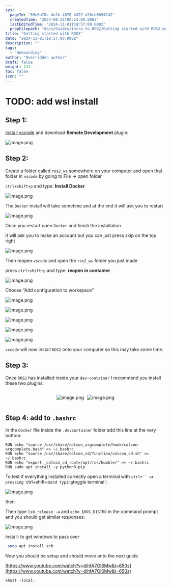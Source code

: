 ```yaml
---
sys:
  pageId: "89e0a78c-4e2b-4070-b327-d28cb0694742"
  createdTime: "2024-08-21T00:24:00.000Z"
  lastEditedTime: "2024-11-01T18:57:00.000Z"
  propFilepath: "docs/Guides/intro_to_ROS2/Getting started with ROS2.md"
title: "Getting started with ROS2"
date: "2024-11-01T18:57:00.000Z"
description: ""
tags:
  - "Onboarding"
author: "Overridden author"
draft: false
weight: 141
toc: false
icon: ""
---
```


# TODO: add wsl install

## Step 1:

[Install vscode](https://code.visualstudio.com/download) and download **Remote Development** plugin:

![image.png](https://prod-files-secure.s3.us-west-2.amazonaws.com/d518164a-d88e-44d1-a4ee-3adb3bd8bce0/efb52993-1881-4a40-b95e-6f020334f022/image.png?X-Amz-Algorithm=AWS4-HMAC-SHA256&X-Amz-Content-Sha256=UNSIGNED-PAYLOAD&X-Amz-Credential=ASIAZI2LB4664XS5Q6S7%2F20250312%2Fus-west-2%2Fs3%2Faws4_request&X-Amz-Date=20250312T131812Z&X-Amz-Expires=3600&X-Amz-Security-Token=IQoJb3JpZ2luX2VjEHUaCXVzLXdlc3QtMiJHMEUCIQCiq4cxoAMoSrdPVb7QNJ38X0OhENH0URUMq1eyk5WNuAIgWDb8cLRcDEVIyIYcRhVlmmHiNCq%2Bab1zEQMk1idTX8gqiAQIvv%2F%2F%2F%2F%2F%2F%2F%2F%2F%2FARAAGgw2Mzc0MjMxODM4MDUiDDzO7Bmv8JNgcnd6KCrcA7nQbJ5xTNI8zwJRGtQV4420emAtl2HMINBxQGsdB25wFOmZ25RQsRzUveoLN6JjHL95m9oa2JuXX66MeThFc8hsUNi%2FrJIjoYTw755eu08mAP5vB4Ev9dN%2FMXSggP%2F25h9%2FDNsOPXJzKDGxoDSMIzzOyIhH4kjFbYcBsq7ch0XX7Ykx8g1LgAb6E59uq5ecZ2f2CO%2BhLBFOGUDyn%2FFyZMQ%2FE1TcXr%2BdlDpMUbb5QT7dR50b3vvZArRqTEUaAcp2FMpBTFP2xkBnc6D0XUg5dQCUKaDCCE5LEaR8yC2kKyKQ9i93Lh0Dut8X1M%2BYEzvpPlvDDa0q3hyOzux4tQt7Kqz0TNnGDdm3UasLNrPPsWQt4VLjFAnBJxnamlY1IyrqTzhWxdlZ2M%2BbgWMioot%2FNu0ZmAu%2B6f2nh7aEy65ejr20VcQooSOfEiIe5EsdF1hiCJB60uR%2BmCL7q7jTq6wCD2q7zjlsjgJvFekTNt1KQLrnP%2BpRcKr5qLLBIRgoWwQ26PaK0ZsE7ffyURAOszW7cmxXCMy740PmsXBVUBrxuKzIl7nsg9GL3H3WkJUKNB5ILy1tz2vcVfxsYZdMCQC0LXpypCV%2BSFeVilCrBibBYh0Yw8PGEAXZDpBh%2BKU1MP3%2Bxb4GOqUBWr1hwQZ6Q8CUONuRvAFHrHN6Tod%2BCGccO9jUj2E9QzYmFCWCh1beawBX9%2Fm6LFq9L47j4NiRaFZ6O8dcPW%2FPdtvlwSCMQqZgmGPoQnUO8D%2BVWfJXGUSJJoGJKBuCVa5z%2FPKqNp32l9nmsIpnLPB%2BJ2HbVpxIGiGnVd5pvJuMtmeTRpZEr8qOtAx0ENNYcDiWIXXvR13wnvn6TqsZQwa1qWKU%2FkDA&X-Amz-Signature=be6d469c69d3384f984c4c22786bb50de9807b84a8f9cec3e4d94d8eb0544bdb&X-Amz-SignedHeaders=host&x-id=GetObject)

## Step 2:

Create a folder called `ros2_ws` somewhere on your computer and open that folder in `vscode` by going to File → open folder 

`ctrl+shift+p` and type: **Install Docker**

![image.png](https://prod-files-secure.s3.us-west-2.amazonaws.com/d518164a-d88e-44d1-a4ee-3adb3bd8bce0/2269dc0e-1cd5-47ff-bceb-c04ad9b2eab0/image.png?X-Amz-Algorithm=AWS4-HMAC-SHA256&X-Amz-Content-Sha256=UNSIGNED-PAYLOAD&X-Amz-Credential=ASIAZI2LB4664XS5Q6S7%2F20250312%2Fus-west-2%2Fs3%2Faws4_request&X-Amz-Date=20250312T131812Z&X-Amz-Expires=3600&X-Amz-Security-Token=IQoJb3JpZ2luX2VjEHUaCXVzLXdlc3QtMiJHMEUCIQCiq4cxoAMoSrdPVb7QNJ38X0OhENH0URUMq1eyk5WNuAIgWDb8cLRcDEVIyIYcRhVlmmHiNCq%2Bab1zEQMk1idTX8gqiAQIvv%2F%2F%2F%2F%2F%2F%2F%2F%2F%2FARAAGgw2Mzc0MjMxODM4MDUiDDzO7Bmv8JNgcnd6KCrcA7nQbJ5xTNI8zwJRGtQV4420emAtl2HMINBxQGsdB25wFOmZ25RQsRzUveoLN6JjHL95m9oa2JuXX66MeThFc8hsUNi%2FrJIjoYTw755eu08mAP5vB4Ev9dN%2FMXSggP%2F25h9%2FDNsOPXJzKDGxoDSMIzzOyIhH4kjFbYcBsq7ch0XX7Ykx8g1LgAb6E59uq5ecZ2f2CO%2BhLBFOGUDyn%2FFyZMQ%2FE1TcXr%2BdlDpMUbb5QT7dR50b3vvZArRqTEUaAcp2FMpBTFP2xkBnc6D0XUg5dQCUKaDCCE5LEaR8yC2kKyKQ9i93Lh0Dut8X1M%2BYEzvpPlvDDa0q3hyOzux4tQt7Kqz0TNnGDdm3UasLNrPPsWQt4VLjFAnBJxnamlY1IyrqTzhWxdlZ2M%2BbgWMioot%2FNu0ZmAu%2B6f2nh7aEy65ejr20VcQooSOfEiIe5EsdF1hiCJB60uR%2BmCL7q7jTq6wCD2q7zjlsjgJvFekTNt1KQLrnP%2BpRcKr5qLLBIRgoWwQ26PaK0ZsE7ffyURAOszW7cmxXCMy740PmsXBVUBrxuKzIl7nsg9GL3H3WkJUKNB5ILy1tz2vcVfxsYZdMCQC0LXpypCV%2BSFeVilCrBibBYh0Yw8PGEAXZDpBh%2BKU1MP3%2Bxb4GOqUBWr1hwQZ6Q8CUONuRvAFHrHN6Tod%2BCGccO9jUj2E9QzYmFCWCh1beawBX9%2Fm6LFq9L47j4NiRaFZ6O8dcPW%2FPdtvlwSCMQqZgmGPoQnUO8D%2BVWfJXGUSJJoGJKBuCVa5z%2FPKqNp32l9nmsIpnLPB%2BJ2HbVpxIGiGnVd5pvJuMtmeTRpZEr8qOtAx0ENNYcDiWIXXvR13wnvn6TqsZQwa1qWKU%2FkDA&X-Amz-Signature=b0d5b6c540969707796d696b4f0e3ca0f30c2784276de094700e94c12c3dcd16&X-Amz-SignedHeaders=host&x-id=GetObject)

The `Docker` install will take sometime and at the end it will ask you to restart

![image.png](https://prod-files-secure.s3.us-west-2.amazonaws.com/d518164a-d88e-44d1-a4ee-3adb3bd8bce0/ed233f78-be33-4b1f-b89c-9c346c0e961e/image.png?X-Amz-Algorithm=AWS4-HMAC-SHA256&X-Amz-Content-Sha256=UNSIGNED-PAYLOAD&X-Amz-Credential=ASIAZI2LB4664XS5Q6S7%2F20250312%2Fus-west-2%2Fs3%2Faws4_request&X-Amz-Date=20250312T131812Z&X-Amz-Expires=3600&X-Amz-Security-Token=IQoJb3JpZ2luX2VjEHUaCXVzLXdlc3QtMiJHMEUCIQCiq4cxoAMoSrdPVb7QNJ38X0OhENH0URUMq1eyk5WNuAIgWDb8cLRcDEVIyIYcRhVlmmHiNCq%2Bab1zEQMk1idTX8gqiAQIvv%2F%2F%2F%2F%2F%2F%2F%2F%2F%2FARAAGgw2Mzc0MjMxODM4MDUiDDzO7Bmv8JNgcnd6KCrcA7nQbJ5xTNI8zwJRGtQV4420emAtl2HMINBxQGsdB25wFOmZ25RQsRzUveoLN6JjHL95m9oa2JuXX66MeThFc8hsUNi%2FrJIjoYTw755eu08mAP5vB4Ev9dN%2FMXSggP%2F25h9%2FDNsOPXJzKDGxoDSMIzzOyIhH4kjFbYcBsq7ch0XX7Ykx8g1LgAb6E59uq5ecZ2f2CO%2BhLBFOGUDyn%2FFyZMQ%2FE1TcXr%2BdlDpMUbb5QT7dR50b3vvZArRqTEUaAcp2FMpBTFP2xkBnc6D0XUg5dQCUKaDCCE5LEaR8yC2kKyKQ9i93Lh0Dut8X1M%2BYEzvpPlvDDa0q3hyOzux4tQt7Kqz0TNnGDdm3UasLNrPPsWQt4VLjFAnBJxnamlY1IyrqTzhWxdlZ2M%2BbgWMioot%2FNu0ZmAu%2B6f2nh7aEy65ejr20VcQooSOfEiIe5EsdF1hiCJB60uR%2BmCL7q7jTq6wCD2q7zjlsjgJvFekTNt1KQLrnP%2BpRcKr5qLLBIRgoWwQ26PaK0ZsE7ffyURAOszW7cmxXCMy740PmsXBVUBrxuKzIl7nsg9GL3H3WkJUKNB5ILy1tz2vcVfxsYZdMCQC0LXpypCV%2BSFeVilCrBibBYh0Yw8PGEAXZDpBh%2BKU1MP3%2Bxb4GOqUBWr1hwQZ6Q8CUONuRvAFHrHN6Tod%2BCGccO9jUj2E9QzYmFCWCh1beawBX9%2Fm6LFq9L47j4NiRaFZ6O8dcPW%2FPdtvlwSCMQqZgmGPoQnUO8D%2BVWfJXGUSJJoGJKBuCVa5z%2FPKqNp32l9nmsIpnLPB%2BJ2HbVpxIGiGnVd5pvJuMtmeTRpZEr8qOtAx0ENNYcDiWIXXvR13wnvn6TqsZQwa1qWKU%2FkDA&X-Amz-Signature=4b5e2d978e2ca2e165a7d7f3509d3002aed75b28013b77e9b04cd9e7a7dfa85c&X-Amz-SignedHeaders=host&x-id=GetObject)

Once you restart open `Docker` and finish the installation

It will ask you to make an account but you can just press skip on the top right

![image.png](https://prod-files-secure.s3.us-west-2.amazonaws.com/d518164a-d88e-44d1-a4ee-3adb3bd8bce0/21010ad9-1659-4fd9-9f59-9932a09b2a3d/image.png?X-Amz-Algorithm=AWS4-HMAC-SHA256&X-Amz-Content-Sha256=UNSIGNED-PAYLOAD&X-Amz-Credential=ASIAZI2LB4664XS5Q6S7%2F20250312%2Fus-west-2%2Fs3%2Faws4_request&X-Amz-Date=20250312T131812Z&X-Amz-Expires=3600&X-Amz-Security-Token=IQoJb3JpZ2luX2VjEHUaCXVzLXdlc3QtMiJHMEUCIQCiq4cxoAMoSrdPVb7QNJ38X0OhENH0URUMq1eyk5WNuAIgWDb8cLRcDEVIyIYcRhVlmmHiNCq%2Bab1zEQMk1idTX8gqiAQIvv%2F%2F%2F%2F%2F%2F%2F%2F%2F%2FARAAGgw2Mzc0MjMxODM4MDUiDDzO7Bmv8JNgcnd6KCrcA7nQbJ5xTNI8zwJRGtQV4420emAtl2HMINBxQGsdB25wFOmZ25RQsRzUveoLN6JjHL95m9oa2JuXX66MeThFc8hsUNi%2FrJIjoYTw755eu08mAP5vB4Ev9dN%2FMXSggP%2F25h9%2FDNsOPXJzKDGxoDSMIzzOyIhH4kjFbYcBsq7ch0XX7Ykx8g1LgAb6E59uq5ecZ2f2CO%2BhLBFOGUDyn%2FFyZMQ%2FE1TcXr%2BdlDpMUbb5QT7dR50b3vvZArRqTEUaAcp2FMpBTFP2xkBnc6D0XUg5dQCUKaDCCE5LEaR8yC2kKyKQ9i93Lh0Dut8X1M%2BYEzvpPlvDDa0q3hyOzux4tQt7Kqz0TNnGDdm3UasLNrPPsWQt4VLjFAnBJxnamlY1IyrqTzhWxdlZ2M%2BbgWMioot%2FNu0ZmAu%2B6f2nh7aEy65ejr20VcQooSOfEiIe5EsdF1hiCJB60uR%2BmCL7q7jTq6wCD2q7zjlsjgJvFekTNt1KQLrnP%2BpRcKr5qLLBIRgoWwQ26PaK0ZsE7ffyURAOszW7cmxXCMy740PmsXBVUBrxuKzIl7nsg9GL3H3WkJUKNB5ILy1tz2vcVfxsYZdMCQC0LXpypCV%2BSFeVilCrBibBYh0Yw8PGEAXZDpBh%2BKU1MP3%2Bxb4GOqUBWr1hwQZ6Q8CUONuRvAFHrHN6Tod%2BCGccO9jUj2E9QzYmFCWCh1beawBX9%2Fm6LFq9L47j4NiRaFZ6O8dcPW%2FPdtvlwSCMQqZgmGPoQnUO8D%2BVWfJXGUSJJoGJKBuCVa5z%2FPKqNp32l9nmsIpnLPB%2BJ2HbVpxIGiGnVd5pvJuMtmeTRpZEr8qOtAx0ENNYcDiWIXXvR13wnvn6TqsZQwa1qWKU%2FkDA&X-Amz-Signature=350c67c63134b6c7ee6c1dc635e9123e24fcc729dabfa16d5d0edb002e37dafd&X-Amz-SignedHeaders=host&x-id=GetObject)

Then reopen `vscode` and open the `ros2_ws` folder you just made

press `ctrl+shift+p` and type: **reopen in container**

![image.png](https://prod-files-secure.s3.us-west-2.amazonaws.com/d518164a-d88e-44d1-a4ee-3adb3bd8bce0/4e93b8c2-41ad-488c-8095-c74205196118/image.png?X-Amz-Algorithm=AWS4-HMAC-SHA256&X-Amz-Content-Sha256=UNSIGNED-PAYLOAD&X-Amz-Credential=ASIAZI2LB4664XS5Q6S7%2F20250312%2Fus-west-2%2Fs3%2Faws4_request&X-Amz-Date=20250312T131812Z&X-Amz-Expires=3600&X-Amz-Security-Token=IQoJb3JpZ2luX2VjEHUaCXVzLXdlc3QtMiJHMEUCIQCiq4cxoAMoSrdPVb7QNJ38X0OhENH0URUMq1eyk5WNuAIgWDb8cLRcDEVIyIYcRhVlmmHiNCq%2Bab1zEQMk1idTX8gqiAQIvv%2F%2F%2F%2F%2F%2F%2F%2F%2F%2FARAAGgw2Mzc0MjMxODM4MDUiDDzO7Bmv8JNgcnd6KCrcA7nQbJ5xTNI8zwJRGtQV4420emAtl2HMINBxQGsdB25wFOmZ25RQsRzUveoLN6JjHL95m9oa2JuXX66MeThFc8hsUNi%2FrJIjoYTw755eu08mAP5vB4Ev9dN%2FMXSggP%2F25h9%2FDNsOPXJzKDGxoDSMIzzOyIhH4kjFbYcBsq7ch0XX7Ykx8g1LgAb6E59uq5ecZ2f2CO%2BhLBFOGUDyn%2FFyZMQ%2FE1TcXr%2BdlDpMUbb5QT7dR50b3vvZArRqTEUaAcp2FMpBTFP2xkBnc6D0XUg5dQCUKaDCCE5LEaR8yC2kKyKQ9i93Lh0Dut8X1M%2BYEzvpPlvDDa0q3hyOzux4tQt7Kqz0TNnGDdm3UasLNrPPsWQt4VLjFAnBJxnamlY1IyrqTzhWxdlZ2M%2BbgWMioot%2FNu0ZmAu%2B6f2nh7aEy65ejr20VcQooSOfEiIe5EsdF1hiCJB60uR%2BmCL7q7jTq6wCD2q7zjlsjgJvFekTNt1KQLrnP%2BpRcKr5qLLBIRgoWwQ26PaK0ZsE7ffyURAOszW7cmxXCMy740PmsXBVUBrxuKzIl7nsg9GL3H3WkJUKNB5ILy1tz2vcVfxsYZdMCQC0LXpypCV%2BSFeVilCrBibBYh0Yw8PGEAXZDpBh%2BKU1MP3%2Bxb4GOqUBWr1hwQZ6Q8CUONuRvAFHrHN6Tod%2BCGccO9jUj2E9QzYmFCWCh1beawBX9%2Fm6LFq9L47j4NiRaFZ6O8dcPW%2FPdtvlwSCMQqZgmGPoQnUO8D%2BVWfJXGUSJJoGJKBuCVa5z%2FPKqNp32l9nmsIpnLPB%2BJ2HbVpxIGiGnVd5pvJuMtmeTRpZEr8qOtAx0ENNYcDiWIXXvR13wnvn6TqsZQwa1qWKU%2FkDA&X-Amz-Signature=736c4e24d7f0970eac85c28757dc0df1fee7de51f7714f0550fdfb55f130d398&X-Amz-SignedHeaders=host&x-id=GetObject)

Choose “Add configuration to workspace”

![image.png](https://prod-files-secure.s3.us-west-2.amazonaws.com/d518164a-d88e-44d1-a4ee-3adb3bd8bce0/9560b282-5060-4989-ba37-97e7b2c22476/image.png?X-Amz-Algorithm=AWS4-HMAC-SHA256&X-Amz-Content-Sha256=UNSIGNED-PAYLOAD&X-Amz-Credential=ASIAZI2LB4664XS5Q6S7%2F20250312%2Fus-west-2%2Fs3%2Faws4_request&X-Amz-Date=20250312T131812Z&X-Amz-Expires=3600&X-Amz-Security-Token=IQoJb3JpZ2luX2VjEHUaCXVzLXdlc3QtMiJHMEUCIQCiq4cxoAMoSrdPVb7QNJ38X0OhENH0URUMq1eyk5WNuAIgWDb8cLRcDEVIyIYcRhVlmmHiNCq%2Bab1zEQMk1idTX8gqiAQIvv%2F%2F%2F%2F%2F%2F%2F%2F%2F%2FARAAGgw2Mzc0MjMxODM4MDUiDDzO7Bmv8JNgcnd6KCrcA7nQbJ5xTNI8zwJRGtQV4420emAtl2HMINBxQGsdB25wFOmZ25RQsRzUveoLN6JjHL95m9oa2JuXX66MeThFc8hsUNi%2FrJIjoYTw755eu08mAP5vB4Ev9dN%2FMXSggP%2F25h9%2FDNsOPXJzKDGxoDSMIzzOyIhH4kjFbYcBsq7ch0XX7Ykx8g1LgAb6E59uq5ecZ2f2CO%2BhLBFOGUDyn%2FFyZMQ%2FE1TcXr%2BdlDpMUbb5QT7dR50b3vvZArRqTEUaAcp2FMpBTFP2xkBnc6D0XUg5dQCUKaDCCE5LEaR8yC2kKyKQ9i93Lh0Dut8X1M%2BYEzvpPlvDDa0q3hyOzux4tQt7Kqz0TNnGDdm3UasLNrPPsWQt4VLjFAnBJxnamlY1IyrqTzhWxdlZ2M%2BbgWMioot%2FNu0ZmAu%2B6f2nh7aEy65ejr20VcQooSOfEiIe5EsdF1hiCJB60uR%2BmCL7q7jTq6wCD2q7zjlsjgJvFekTNt1KQLrnP%2BpRcKr5qLLBIRgoWwQ26PaK0ZsE7ffyURAOszW7cmxXCMy740PmsXBVUBrxuKzIl7nsg9GL3H3WkJUKNB5ILy1tz2vcVfxsYZdMCQC0LXpypCV%2BSFeVilCrBibBYh0Yw8PGEAXZDpBh%2BKU1MP3%2Bxb4GOqUBWr1hwQZ6Q8CUONuRvAFHrHN6Tod%2BCGccO9jUj2E9QzYmFCWCh1beawBX9%2Fm6LFq9L47j4NiRaFZ6O8dcPW%2FPdtvlwSCMQqZgmGPoQnUO8D%2BVWfJXGUSJJoGJKBuCVa5z%2FPKqNp32l9nmsIpnLPB%2BJ2HbVpxIGiGnVd5pvJuMtmeTRpZEr8qOtAx0ENNYcDiWIXXvR13wnvn6TqsZQwa1qWKU%2FkDA&X-Amz-Signature=b9893d00ebff7e059bab7c00014f1c30ffe00a3965e4a2a883115af5cdae59fc&X-Amz-SignedHeaders=host&x-id=GetObject)

![image.png](https://prod-files-secure.s3.us-west-2.amazonaws.com/d518164a-d88e-44d1-a4ee-3adb3bd8bce0/2ee63f81-886b-48e8-a553-dc6e5eac99e4/image.png?X-Amz-Algorithm=AWS4-HMAC-SHA256&X-Amz-Content-Sha256=UNSIGNED-PAYLOAD&X-Amz-Credential=ASIAZI2LB4664XS5Q6S7%2F20250312%2Fus-west-2%2Fs3%2Faws4_request&X-Amz-Date=20250312T131812Z&X-Amz-Expires=3600&X-Amz-Security-Token=IQoJb3JpZ2luX2VjEHUaCXVzLXdlc3QtMiJHMEUCIQCiq4cxoAMoSrdPVb7QNJ38X0OhENH0URUMq1eyk5WNuAIgWDb8cLRcDEVIyIYcRhVlmmHiNCq%2Bab1zEQMk1idTX8gqiAQIvv%2F%2F%2F%2F%2F%2F%2F%2F%2F%2FARAAGgw2Mzc0MjMxODM4MDUiDDzO7Bmv8JNgcnd6KCrcA7nQbJ5xTNI8zwJRGtQV4420emAtl2HMINBxQGsdB25wFOmZ25RQsRzUveoLN6JjHL95m9oa2JuXX66MeThFc8hsUNi%2FrJIjoYTw755eu08mAP5vB4Ev9dN%2FMXSggP%2F25h9%2FDNsOPXJzKDGxoDSMIzzOyIhH4kjFbYcBsq7ch0XX7Ykx8g1LgAb6E59uq5ecZ2f2CO%2BhLBFOGUDyn%2FFyZMQ%2FE1TcXr%2BdlDpMUbb5QT7dR50b3vvZArRqTEUaAcp2FMpBTFP2xkBnc6D0XUg5dQCUKaDCCE5LEaR8yC2kKyKQ9i93Lh0Dut8X1M%2BYEzvpPlvDDa0q3hyOzux4tQt7Kqz0TNnGDdm3UasLNrPPsWQt4VLjFAnBJxnamlY1IyrqTzhWxdlZ2M%2BbgWMioot%2FNu0ZmAu%2B6f2nh7aEy65ejr20VcQooSOfEiIe5EsdF1hiCJB60uR%2BmCL7q7jTq6wCD2q7zjlsjgJvFekTNt1KQLrnP%2BpRcKr5qLLBIRgoWwQ26PaK0ZsE7ffyURAOszW7cmxXCMy740PmsXBVUBrxuKzIl7nsg9GL3H3WkJUKNB5ILy1tz2vcVfxsYZdMCQC0LXpypCV%2BSFeVilCrBibBYh0Yw8PGEAXZDpBh%2BKU1MP3%2Bxb4GOqUBWr1hwQZ6Q8CUONuRvAFHrHN6Tod%2BCGccO9jUj2E9QzYmFCWCh1beawBX9%2Fm6LFq9L47j4NiRaFZ6O8dcPW%2FPdtvlwSCMQqZgmGPoQnUO8D%2BVWfJXGUSJJoGJKBuCVa5z%2FPKqNp32l9nmsIpnLPB%2BJ2HbVpxIGiGnVd5pvJuMtmeTRpZEr8qOtAx0ENNYcDiWIXXvR13wnvn6TqsZQwa1qWKU%2FkDA&X-Amz-Signature=59ad62fd87dafbb92aa8ef63a002760ca5d45eb13d494c876bdddff4284122aa&X-Amz-SignedHeaders=host&x-id=GetObject)

![image.png](https://prod-files-secure.s3.us-west-2.amazonaws.com/d518164a-d88e-44d1-a4ee-3adb3bd8bce0/ae1580b2-b048-407e-aed9-b584224a7a04/image.png?X-Amz-Algorithm=AWS4-HMAC-SHA256&X-Amz-Content-Sha256=UNSIGNED-PAYLOAD&X-Amz-Credential=ASIAZI2LB4664XS5Q6S7%2F20250312%2Fus-west-2%2Fs3%2Faws4_request&X-Amz-Date=20250312T131812Z&X-Amz-Expires=3600&X-Amz-Security-Token=IQoJb3JpZ2luX2VjEHUaCXVzLXdlc3QtMiJHMEUCIQCiq4cxoAMoSrdPVb7QNJ38X0OhENH0URUMq1eyk5WNuAIgWDb8cLRcDEVIyIYcRhVlmmHiNCq%2Bab1zEQMk1idTX8gqiAQIvv%2F%2F%2F%2F%2F%2F%2F%2F%2F%2FARAAGgw2Mzc0MjMxODM4MDUiDDzO7Bmv8JNgcnd6KCrcA7nQbJ5xTNI8zwJRGtQV4420emAtl2HMINBxQGsdB25wFOmZ25RQsRzUveoLN6JjHL95m9oa2JuXX66MeThFc8hsUNi%2FrJIjoYTw755eu08mAP5vB4Ev9dN%2FMXSggP%2F25h9%2FDNsOPXJzKDGxoDSMIzzOyIhH4kjFbYcBsq7ch0XX7Ykx8g1LgAb6E59uq5ecZ2f2CO%2BhLBFOGUDyn%2FFyZMQ%2FE1TcXr%2BdlDpMUbb5QT7dR50b3vvZArRqTEUaAcp2FMpBTFP2xkBnc6D0XUg5dQCUKaDCCE5LEaR8yC2kKyKQ9i93Lh0Dut8X1M%2BYEzvpPlvDDa0q3hyOzux4tQt7Kqz0TNnGDdm3UasLNrPPsWQt4VLjFAnBJxnamlY1IyrqTzhWxdlZ2M%2BbgWMioot%2FNu0ZmAu%2B6f2nh7aEy65ejr20VcQooSOfEiIe5EsdF1hiCJB60uR%2BmCL7q7jTq6wCD2q7zjlsjgJvFekTNt1KQLrnP%2BpRcKr5qLLBIRgoWwQ26PaK0ZsE7ffyURAOszW7cmxXCMy740PmsXBVUBrxuKzIl7nsg9GL3H3WkJUKNB5ILy1tz2vcVfxsYZdMCQC0LXpypCV%2BSFeVilCrBibBYh0Yw8PGEAXZDpBh%2BKU1MP3%2Bxb4GOqUBWr1hwQZ6Q8CUONuRvAFHrHN6Tod%2BCGccO9jUj2E9QzYmFCWCh1beawBX9%2Fm6LFq9L47j4NiRaFZ6O8dcPW%2FPdtvlwSCMQqZgmGPoQnUO8D%2BVWfJXGUSJJoGJKBuCVa5z%2FPKqNp32l9nmsIpnLPB%2BJ2HbVpxIGiGnVd5pvJuMtmeTRpZEr8qOtAx0ENNYcDiWIXXvR13wnvn6TqsZQwa1qWKU%2FkDA&X-Amz-Signature=048f7b69e77cc3cfba35d1e2d2b26b21d115f034f150718f6ccc145e7d8e7016&X-Amz-SignedHeaders=host&x-id=GetObject)

![image.png](https://prod-files-secure.s3.us-west-2.amazonaws.com/d518164a-d88e-44d1-a4ee-3adb3bd8bce0/53255b28-f75e-430f-b9e3-c0ac8577e42b/image.png?X-Amz-Algorithm=AWS4-HMAC-SHA256&X-Amz-Content-Sha256=UNSIGNED-PAYLOAD&X-Amz-Credential=ASIAZI2LB4664XS5Q6S7%2F20250312%2Fus-west-2%2Fs3%2Faws4_request&X-Amz-Date=20250312T131812Z&X-Amz-Expires=3600&X-Amz-Security-Token=IQoJb3JpZ2luX2VjEHUaCXVzLXdlc3QtMiJHMEUCIQCiq4cxoAMoSrdPVb7QNJ38X0OhENH0URUMq1eyk5WNuAIgWDb8cLRcDEVIyIYcRhVlmmHiNCq%2Bab1zEQMk1idTX8gqiAQIvv%2F%2F%2F%2F%2F%2F%2F%2F%2F%2FARAAGgw2Mzc0MjMxODM4MDUiDDzO7Bmv8JNgcnd6KCrcA7nQbJ5xTNI8zwJRGtQV4420emAtl2HMINBxQGsdB25wFOmZ25RQsRzUveoLN6JjHL95m9oa2JuXX66MeThFc8hsUNi%2FrJIjoYTw755eu08mAP5vB4Ev9dN%2FMXSggP%2F25h9%2FDNsOPXJzKDGxoDSMIzzOyIhH4kjFbYcBsq7ch0XX7Ykx8g1LgAb6E59uq5ecZ2f2CO%2BhLBFOGUDyn%2FFyZMQ%2FE1TcXr%2BdlDpMUbb5QT7dR50b3vvZArRqTEUaAcp2FMpBTFP2xkBnc6D0XUg5dQCUKaDCCE5LEaR8yC2kKyKQ9i93Lh0Dut8X1M%2BYEzvpPlvDDa0q3hyOzux4tQt7Kqz0TNnGDdm3UasLNrPPsWQt4VLjFAnBJxnamlY1IyrqTzhWxdlZ2M%2BbgWMioot%2FNu0ZmAu%2B6f2nh7aEy65ejr20VcQooSOfEiIe5EsdF1hiCJB60uR%2BmCL7q7jTq6wCD2q7zjlsjgJvFekTNt1KQLrnP%2BpRcKr5qLLBIRgoWwQ26PaK0ZsE7ffyURAOszW7cmxXCMy740PmsXBVUBrxuKzIl7nsg9GL3H3WkJUKNB5ILy1tz2vcVfxsYZdMCQC0LXpypCV%2BSFeVilCrBibBYh0Yw8PGEAXZDpBh%2BKU1MP3%2Bxb4GOqUBWr1hwQZ6Q8CUONuRvAFHrHN6Tod%2BCGccO9jUj2E9QzYmFCWCh1beawBX9%2Fm6LFq9L47j4NiRaFZ6O8dcPW%2FPdtvlwSCMQqZgmGPoQnUO8D%2BVWfJXGUSJJoGJKBuCVa5z%2FPKqNp32l9nmsIpnLPB%2BJ2HbVpxIGiGnVd5pvJuMtmeTRpZEr8qOtAx0ENNYcDiWIXXvR13wnvn6TqsZQwa1qWKU%2FkDA&X-Amz-Signature=ea54676df4e024f03f75f2cd11462543c2c6405dc1fd28f2ec1c87b2614b9147&X-Amz-SignedHeaders=host&x-id=GetObject)

![image.png](https://prod-files-secure.s3.us-west-2.amazonaws.com/d518164a-d88e-44d1-a4ee-3adb3bd8bce0/7c562767-5af9-4ffb-97d1-327bcdf4ee00/image.png?X-Amz-Algorithm=AWS4-HMAC-SHA256&X-Amz-Content-Sha256=UNSIGNED-PAYLOAD&X-Amz-Credential=ASIAZI2LB4664XS5Q6S7%2F20250312%2Fus-west-2%2Fs3%2Faws4_request&X-Amz-Date=20250312T131812Z&X-Amz-Expires=3600&X-Amz-Security-Token=IQoJb3JpZ2luX2VjEHUaCXVzLXdlc3QtMiJHMEUCIQCiq4cxoAMoSrdPVb7QNJ38X0OhENH0URUMq1eyk5WNuAIgWDb8cLRcDEVIyIYcRhVlmmHiNCq%2Bab1zEQMk1idTX8gqiAQIvv%2F%2F%2F%2F%2F%2F%2F%2F%2F%2FARAAGgw2Mzc0MjMxODM4MDUiDDzO7Bmv8JNgcnd6KCrcA7nQbJ5xTNI8zwJRGtQV4420emAtl2HMINBxQGsdB25wFOmZ25RQsRzUveoLN6JjHL95m9oa2JuXX66MeThFc8hsUNi%2FrJIjoYTw755eu08mAP5vB4Ev9dN%2FMXSggP%2F25h9%2FDNsOPXJzKDGxoDSMIzzOyIhH4kjFbYcBsq7ch0XX7Ykx8g1LgAb6E59uq5ecZ2f2CO%2BhLBFOGUDyn%2FFyZMQ%2FE1TcXr%2BdlDpMUbb5QT7dR50b3vvZArRqTEUaAcp2FMpBTFP2xkBnc6D0XUg5dQCUKaDCCE5LEaR8yC2kKyKQ9i93Lh0Dut8X1M%2BYEzvpPlvDDa0q3hyOzux4tQt7Kqz0TNnGDdm3UasLNrPPsWQt4VLjFAnBJxnamlY1IyrqTzhWxdlZ2M%2BbgWMioot%2FNu0ZmAu%2B6f2nh7aEy65ejr20VcQooSOfEiIe5EsdF1hiCJB60uR%2BmCL7q7jTq6wCD2q7zjlsjgJvFekTNt1KQLrnP%2BpRcKr5qLLBIRgoWwQ26PaK0ZsE7ffyURAOszW7cmxXCMy740PmsXBVUBrxuKzIl7nsg9GL3H3WkJUKNB5ILy1tz2vcVfxsYZdMCQC0LXpypCV%2BSFeVilCrBibBYh0Yw8PGEAXZDpBh%2BKU1MP3%2Bxb4GOqUBWr1hwQZ6Q8CUONuRvAFHrHN6Tod%2BCGccO9jUj2E9QzYmFCWCh1beawBX9%2Fm6LFq9L47j4NiRaFZ6O8dcPW%2FPdtvlwSCMQqZgmGPoQnUO8D%2BVWfJXGUSJJoGJKBuCVa5z%2FPKqNp32l9nmsIpnLPB%2BJ2HbVpxIGiGnVd5pvJuMtmeTRpZEr8qOtAx0ENNYcDiWIXXvR13wnvn6TqsZQwa1qWKU%2FkDA&X-Amz-Signature=be0af0829f9c23389f19623196837d69e57d30793017aca18c042a9bf3d4b133&X-Amz-SignedHeaders=host&x-id=GetObject)

`vscode` will now install `ROS2` onto your computer so this may take some time.

## Step 3:

Once `ROS2` has installed inside your `dev-container` I recommend you install these two plugins:

<div style="display: flex;flex-direction: row; column-gap:10px; max-width: 630px;justify-content: center;">
<div>

![image.png](https://prod-files-secure.s3.us-west-2.amazonaws.com/d518164a-d88e-44d1-a4ee-3adb3bd8bce0/3fc3d550-5a54-4ba1-ba6b-faa01cdb7369/image.png?X-Amz-Algorithm=AWS4-HMAC-SHA256&X-Amz-Content-Sha256=UNSIGNED-PAYLOAD&X-Amz-Credential=ASIAZI2LB466YHJN2YHL%2F20250312%2Fus-west-2%2Fs3%2Faws4_request&X-Amz-Date=20250312T131815Z&X-Amz-Expires=3600&X-Amz-Security-Token=IQoJb3JpZ2luX2VjEHUaCXVzLXdlc3QtMiJHMEUCIQCEGqvFd1Hkq9WH93e6KWia10CTkVdnOFy7QSdqYIFACgIgEowOi22psravPmH1AK1efeq7qOZ5D%2B2pVNXASyHRckEqiAQIvv%2F%2F%2F%2F%2F%2F%2F%2F%2F%2FARAAGgw2Mzc0MjMxODM4MDUiDH%2B%2Bp7g1%2BfCMBHnKlircAz1gEHm4IWz%2F2HSrI21%2FEdXd9raYxAA0sOMB7zlUl5d2cUMJE80XL5%2BydqApRYRuHBPBfKDmryIIfd8P9G%2Bj%2F%2B6V2DG%2FQk8yqoppZHTID3XPFkQP%2FM%2Bvs%2FDlQrG%2BsYgAoYuJpgdaemLJzE99UUOb11ciOmLSiMd8g6bHtnzFH5CQ2jtRS2dN8DcAXKCteCDcujJvCFrLWhZ4Xx89LFJk0AzEwFS8UVqr8KgJgkM8GuGm5LZQuBhjvsR3EgcT0cqiUM5RafBAwaGNZPdGQTYuHgxtkmyXBfP7IMq%2BLnsGW6oq5CTgr155nEbjFsesQRrhx4Y2dm1BixonKYWoH5FYiWQlM37z8J48LxaXa9rZX5rDS2NpK8qLrEn3Bl5p4Spv1KydJs1Sgj5b7%2FsGBdGPSKGW67ZVULbOpZduR4QYFpybDdjf8P5WpRBQ1GZ1xSn5OHmc%2FyPbbLt3fP%2BIc4SFgfRs86ljvb4RgGje7Tl6ZADldqFEC1U8BQ7CZ%2BVVGfhkcj6Vc7qIKPA9BAPHhcTKZ0xzPYziVuko1XrqsxzxOkRhxdDuuUHMyKd4GDOuhnMB%2BZ%2F3X94TbFyy8Yjgi7LL88l01zWxgy5BPSm6oa%2FPgYkDARqJqwRvhKR8DqOnMMr%2Bxb4GOqUB2LBDHiQXFNaXIoNeayrhtG8prt9rUAjKdM0Hufn4p42cJpEY0GSIdhd8ICNcHIpDHo8OzLCeaS0LCYISapTGGOSTFLmXeNDAzCWeV0AD9ptXAoo20gRukCicdx2xOOG4jIGn8xlhI4RpW3MBVytvM5%2BbB0caozclScbf2bdariIjQCeU6k3w%2FFbGLCVIQA2lPOOEf24C1eNC2A8j6M2cmRjnTagh&X-Amz-Signature=6f16d402aec90f29ab6694b1ad5b491d6bad42107e5bd2e28de08b18877f0834&X-Amz-SignedHeaders=host&x-id=GetObject)

</div>
<div>

![image.png](https://prod-files-secure.s3.us-west-2.amazonaws.com/d518164a-d88e-44d1-a4ee-3adb3bd8bce0/d994cc66-13c2-4093-a5a3-f84cf4601a82/image.png?X-Amz-Algorithm=AWS4-HMAC-SHA256&X-Amz-Content-Sha256=UNSIGNED-PAYLOAD&X-Amz-Credential=ASIAZI2LB4667BKC2CR2%2F20250312%2Fus-west-2%2Fs3%2Faws4_request&X-Amz-Date=20250312T131815Z&X-Amz-Expires=3600&X-Amz-Security-Token=IQoJb3JpZ2luX2VjEHUaCXVzLXdlc3QtMiJIMEYCIQDqfuSLpLY3KqDyUd1e10zimlWw3W6SXtSizhG2DxrvaQIhAN%2FYRyLNARPfFe3mXSlr8nG%2FLL8TKN5RNn8zv5Knp7hSKogECL7%2F%2F%2F%2F%2F%2F%2F%2F%2F%2FwEQABoMNjM3NDIzMTgzODA1IgzyE8f9lj%2BzE%2FMDZRsq3AOc%2BBmfeBOy36FAUQp0zMdIOZOU2ASy2OsvLOo3FbS7UBrqGdS5zLGxs%2F%2F4GYQ%2B4JUtJo7Kfsd9lRyT%2F%2BQWt4NxyMJfhOYzljfDveDKxKU2aFEj2UJ%2BJijTeU%2BjUKzBHPYY%2BCmq6N26JeEd3VNH43n8gLMCV6%2BcY6VN5%2ByAS1hiZoCPlGAX9ezrgWMlGUhIvRm%2FqrNWEkMENROjukCxAT%2F1H2iOFhL0oP54R6JCFu1ankeJkE1YJZXGZ%2FzMKzowov0xayXnunkCvKIonQt5UcwB%2FwQbvSheVTX440MVxBNkQgPg9kFs8FcTm7ceYdrN2TPW2kjMgTHYQjxRRxBTjE9RIqr57gsfoLCzmsNCsScKEeS84NrZbW5p%2FjzEQZH7JjOqBGAhevCLbpaj9Y7dk%2B%2F5ByRu4ZVifFE3OVScdyrKybRwICWlnW5p%2BqyS0oDWTOuZE5MF2gx2nya%2FPoqaMGBlwUH%2F7JlfhHPXJVcDcryqIA%2BgqwhFg2e2HeoR8lQaGj0Fd3ROe0dEa9Vyx74cU0%2F76z1MI0D56Zkq63IS06VSv%2BtLLXNwUukT1mVD1ekU2B%2BMJ4lHMXDOqkL1xEAcq26Rfb8Oi1psnE3HZhspMeCHHcebe2QpzOrmfaiE%2FDC7%2FsW%2BBjqkAVwOFhGuAYxt%2B4Wp9n4dWWZIaXPupsw%2BV%2FL8B5tQVa3OQ%2Bsm%2BadjjSBG%2FTgiYFqfeJEH%2B4pIEIHWdCzqbJ7Gv%2BZuzzQ7qBeQ04CslS7L7wcIxtyPIeSK3YuaHqe0h3GEX2jnaSnnfsfPVFCfXN6TghwYaZVqh7mOhy%2B8Wgc0HjRZk5U20UAvj1682AVA7eQhBQ%2BUXHIt6gxWsC8By9J8YV6KZ8jf&X-Amz-Signature=076553cef46ecb343ae63fca4eef36cf27df98a00dc4c5525412cc07b9efa522&X-Amz-SignedHeaders=host&x-id=GetObject)

</div>
</div>

## Step 4: add to `.bashrc`

In the `Docker` file inside the `.devcontainer` folder add this line at the very bottom: 

```docker
RUN echo "source /usr/share/colcon_argcomplete/hook/colcon-argcomplete.bash" >> ~/.bashrc
RUN echo "source /usr/share/colcon_cd/function/colcon_cd.sh" >> ~/.bashrc
RUN echo "export _colcon_cd_root=/opt/ros/humble/" >> ~/.bashrc
RUN sudo apt install -y python3-pip 
```

To test if everything installed correctly open a terminal with `ctrl+`` or pressing `ctrl+shift+p` and typing `toggle terminal`:

![image.png](https://prod-files-secure.s3.us-west-2.amazonaws.com/d518164a-d88e-44d1-a4ee-3adb3bd8bce0/6a4943d8-b04e-4c02-9a58-775f3384d1a5/image.png?X-Amz-Algorithm=AWS4-HMAC-SHA256&X-Amz-Content-Sha256=UNSIGNED-PAYLOAD&X-Amz-Credential=ASIAZI2LB4664XS5Q6S7%2F20250312%2Fus-west-2%2Fs3%2Faws4_request&X-Amz-Date=20250312T131812Z&X-Amz-Expires=3600&X-Amz-Security-Token=IQoJb3JpZ2luX2VjEHUaCXVzLXdlc3QtMiJHMEUCIQCiq4cxoAMoSrdPVb7QNJ38X0OhENH0URUMq1eyk5WNuAIgWDb8cLRcDEVIyIYcRhVlmmHiNCq%2Bab1zEQMk1idTX8gqiAQIvv%2F%2F%2F%2F%2F%2F%2F%2F%2F%2FARAAGgw2Mzc0MjMxODM4MDUiDDzO7Bmv8JNgcnd6KCrcA7nQbJ5xTNI8zwJRGtQV4420emAtl2HMINBxQGsdB25wFOmZ25RQsRzUveoLN6JjHL95m9oa2JuXX66MeThFc8hsUNi%2FrJIjoYTw755eu08mAP5vB4Ev9dN%2FMXSggP%2F25h9%2FDNsOPXJzKDGxoDSMIzzOyIhH4kjFbYcBsq7ch0XX7Ykx8g1LgAb6E59uq5ecZ2f2CO%2BhLBFOGUDyn%2FFyZMQ%2FE1TcXr%2BdlDpMUbb5QT7dR50b3vvZArRqTEUaAcp2FMpBTFP2xkBnc6D0XUg5dQCUKaDCCE5LEaR8yC2kKyKQ9i93Lh0Dut8X1M%2BYEzvpPlvDDa0q3hyOzux4tQt7Kqz0TNnGDdm3UasLNrPPsWQt4VLjFAnBJxnamlY1IyrqTzhWxdlZ2M%2BbgWMioot%2FNu0ZmAu%2B6f2nh7aEy65ejr20VcQooSOfEiIe5EsdF1hiCJB60uR%2BmCL7q7jTq6wCD2q7zjlsjgJvFekTNt1KQLrnP%2BpRcKr5qLLBIRgoWwQ26PaK0ZsE7ffyURAOszW7cmxXCMy740PmsXBVUBrxuKzIl7nsg9GL3H3WkJUKNB5ILy1tz2vcVfxsYZdMCQC0LXpypCV%2BSFeVilCrBibBYh0Yw8PGEAXZDpBh%2BKU1MP3%2Bxb4GOqUBWr1hwQZ6Q8CUONuRvAFHrHN6Tod%2BCGccO9jUj2E9QzYmFCWCh1beawBX9%2Fm6LFq9L47j4NiRaFZ6O8dcPW%2FPdtvlwSCMQqZgmGPoQnUO8D%2BVWfJXGUSJJoGJKBuCVa5z%2FPKqNp32l9nmsIpnLPB%2BJ2HbVpxIGiGnVd5pvJuMtmeTRpZEr8qOtAx0ENNYcDiWIXXvR13wnvn6TqsZQwa1qWKU%2FkDA&X-Amz-Signature=2a40518ff8094eb8debd88c61d6dc2b6e2e8f42d4f25f6eb20947db0d59f5585&X-Amz-SignedHeaders=host&x-id=GetObject)

then 

Then type `lsb_release -a` and `echo $ROS_DISTRO` in the command prompt and you should get similar responses:

![image.png](https://prod-files-secure.s3.us-west-2.amazonaws.com/d518164a-d88e-44d1-a4ee-3adb3bd8bce0/3e635dec-a805-4e85-8b9e-d000e5b71a4e/image.png?X-Amz-Algorithm=AWS4-HMAC-SHA256&X-Amz-Content-Sha256=UNSIGNED-PAYLOAD&X-Amz-Credential=ASIAZI2LB4664XS5Q6S7%2F20250312%2Fus-west-2%2Fs3%2Faws4_request&X-Amz-Date=20250312T131812Z&X-Amz-Expires=3600&X-Amz-Security-Token=IQoJb3JpZ2luX2VjEHUaCXVzLXdlc3QtMiJHMEUCIQCiq4cxoAMoSrdPVb7QNJ38X0OhENH0URUMq1eyk5WNuAIgWDb8cLRcDEVIyIYcRhVlmmHiNCq%2Bab1zEQMk1idTX8gqiAQIvv%2F%2F%2F%2F%2F%2F%2F%2F%2F%2FARAAGgw2Mzc0MjMxODM4MDUiDDzO7Bmv8JNgcnd6KCrcA7nQbJ5xTNI8zwJRGtQV4420emAtl2HMINBxQGsdB25wFOmZ25RQsRzUveoLN6JjHL95m9oa2JuXX66MeThFc8hsUNi%2FrJIjoYTw755eu08mAP5vB4Ev9dN%2FMXSggP%2F25h9%2FDNsOPXJzKDGxoDSMIzzOyIhH4kjFbYcBsq7ch0XX7Ykx8g1LgAb6E59uq5ecZ2f2CO%2BhLBFOGUDyn%2FFyZMQ%2FE1TcXr%2BdlDpMUbb5QT7dR50b3vvZArRqTEUaAcp2FMpBTFP2xkBnc6D0XUg5dQCUKaDCCE5LEaR8yC2kKyKQ9i93Lh0Dut8X1M%2BYEzvpPlvDDa0q3hyOzux4tQt7Kqz0TNnGDdm3UasLNrPPsWQt4VLjFAnBJxnamlY1IyrqTzhWxdlZ2M%2BbgWMioot%2FNu0ZmAu%2B6f2nh7aEy65ejr20VcQooSOfEiIe5EsdF1hiCJB60uR%2BmCL7q7jTq6wCD2q7zjlsjgJvFekTNt1KQLrnP%2BpRcKr5qLLBIRgoWwQ26PaK0ZsE7ffyURAOszW7cmxXCMy740PmsXBVUBrxuKzIl7nsg9GL3H3WkJUKNB5ILy1tz2vcVfxsYZdMCQC0LXpypCV%2BSFeVilCrBibBYh0Yw8PGEAXZDpBh%2BKU1MP3%2Bxb4GOqUBWr1hwQZ6Q8CUONuRvAFHrHN6Tod%2BCGccO9jUj2E9QzYmFCWCh1beawBX9%2Fm6LFq9L47j4NiRaFZ6O8dcPW%2FPdtvlwSCMQqZgmGPoQnUO8D%2BVWfJXGUSJJoGJKBuCVa5z%2FPKqNp32l9nmsIpnLPB%2BJ2HbVpxIGiGnVd5pvJuMtmeTRpZEr8qOtAx0ENNYcDiWIXXvR13wnvn6TqsZQwa1qWKU%2FkDA&X-Amz-Signature=735d4ead9aaab1e644cb59b40789a1120b5d665db95f401f007ce7510572afb9&X-Amz-SignedHeaders=host&x-id=GetObject)

Install:  to get windows to pass over

```bash
 sudo apt install xcb
```

Now you should be setup and should move onto the next guide 

[https://www.youtube.com/watch?v=dihfA7Ol6Mw&t=650s](https://www.youtube.com/watch?v=dihfA7Ol6Mw&t=650s)

```python
xhost +local:
```
